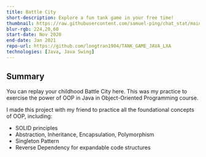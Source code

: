 ```yaml
---
title: Battle City
short-description: Explore a fun tank game in your free time!
thumbnail: https://raw.githubusercontent.com/samuel-ping/chat_stat/main/screenshots/chat_stat-header-color-cropped.png
blur-rgb: 224,20,60
start-date: Nov 2020
end-date: Jan 2021
repo-url: https://github.com/longtran1904/TANK_GAME_JAVA_LXA
technologies: [Java, Java Swing]
---
```


## Summary
You can replay your childhood Battle City here. This was my practice to exercise the power of OOP in Java in Object-Oriented Programming course.

I made this project with my friend to practice all the foundational concepts of OOP, including:
- SOLID principles
- Abstraction, Inheritance, Encapsulation, Polymorphism
- Singleton Pattern
- Reverse Dependency for expandable code structures
